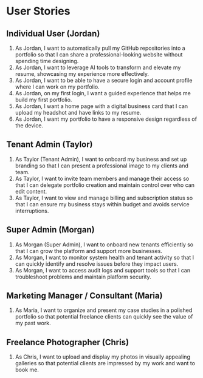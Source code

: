 # User Stories

## Individual User (Jordan)

1. As Jordan, I want to automatically pull my GitHub repositories into a portfolio so that I can share a professional-looking website without spending time designing.
2. As Jordan, I want to leverage AI tools to transform and elevate my resume, showcasing my experience more effectively.
3. As Jordan, I want to be able to have a secure login and account profile where I can work on my portfolio.
4. As Jordan, on my first login, I want a guided experience that helps me build my first portfolio.
5. As Jordan, I want a home page with a digital business card that I can upload my headshot and have links to my resume.
6. As Jordan, I want my portfolio to have a responsive design regardless of the device.

## Tenant Admin (Taylor)

1. As Taylor (Tenant Admin), I want to onboard my business and set up branding so that I can present a professional image to my clients and team.  
2. As Taylor, I want to invite team members and manage their access so that I can delegate portfolio creation and maintain control over who can edit content.  
3. As Taylor, I want to view and manage billing and subscription status so that I can ensure my business stays within budget and avoids service interruptions.  

## Super Admin (Morgan)

1. As Morgan (Super Admin), I want to onboard new tenants efficiently so that I can grow the platform and support more businesses.  
2. As Morgan, I want to monitor system health and tenant activity so that I can quickly identify and resolve issues before they impact users.  
3. As Morgan, I want to access audit logs and support tools so that I can troubleshoot problems and maintain platform security.  

## Marketing Manager / Consultant (Maria)

1. As Maria, I want to organize and present my case studies in a polished portfolio so that potential freelance clients can quickly see the value of my past work.  

## Freelance Photographer (Chris)

1. As Chris, I want to upload and display my photos in visually appealing galleries so that potential clients are impressed by my work and want to book me.  
